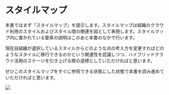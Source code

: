 # スタイルマップ

本書ではまず「スタイルマップ」を提示します。スタイルマップは組織のクラウド利用のスタイルおよびスタイル間の関連を図として表現します。スタイルマップ内に書かれている要素の説明はこのあと本書のなかで行います。

現在自組織が選択しているスタイルからどのような点の考え方を変更すればどのようなスタイルに移行できるのかという関連性を認識しつつ、ハイブリッドクラウド活用のステージを引き上げる際の道標としていただければと思います。

ぜひこのスタイルマップをすぐに参照できる状態にした状態で本書を読み進めていただければと思います。

![](media/image2.png)
